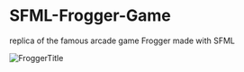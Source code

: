 # SFML-Frogger-Game
replica of the famous arcade game Frogger made with SFML

![FroggerTitle](https://user-images.githubusercontent.com/54895362/105389614-692f8c80-5bee-11eb-8c0e-1d9c48f3488a.png)
